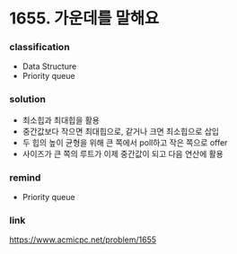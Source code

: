 # 1655. 가운데를 말해요

### classification
* Data Structure
* Priority queue

### solution
* 최소힙과 최대힙을 활용
* 중간값보다 작으면 최대힙으로, 같거나 크면 최소힙으로 삽입
* 두 힙의 높이 균형을 위해 큰 쪽에서 poll하고 작은 쪽으로 offer
* 사이즈가 큰 쪽의 루트가 이제 중간값이 되고 다음 연산에 활용

### remind
* Priority queue

### link
https://www.acmicpc.net/problem/1655